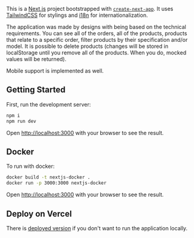 This is a [Next.js](https://nextjs.org/) project bootstrapped with [`create-next-app`](https://github.com/vercel/next.js/tree/canary/packages/create-next-app). It uses [TailwindCSS](https://tailwindcss.com/) for stylings and [i18n](https://www.i18next.com/) for internationalization.

The application was made by designs with being based on the technical requirements. You can see all of the orders, all of the products, products that relate to a specific order, filter products by their specification and/or model. It is possible to delete products (changes will be stored in localStorage until you remove all of the products. When you do, mocked values will be returned).

Mobile support is implemented as well.

## Getting Started

First, run the development server:

```bash
npm i
npm run dev
```

Open [http://localhost:3000](http://localhost:3000) with your browser to see the result.

## Docker

To run with docker:

```bash
docker build -t nextjs-docker .
docker run -p 3000:3000 nextjs-docker
```

Open [http://localhost:3000](http://localhost:3000) with your browser to see the result.

## Deploy on Vercel

There is [deployed version](https://inventory-nine-xi.vercel.app/) if you don't want to run the application locally.
